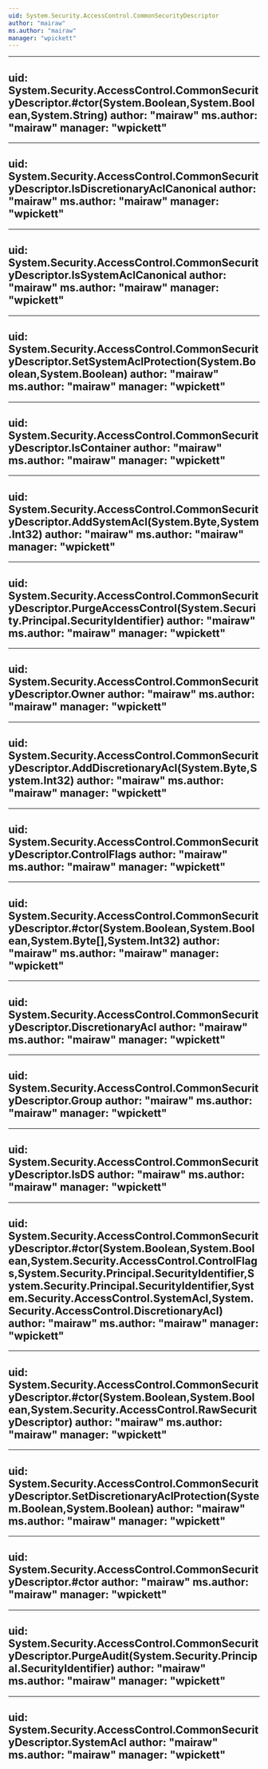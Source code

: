 ```yaml
---
uid: System.Security.AccessControl.CommonSecurityDescriptor
author: "mairaw"
ms.author: "mairaw"
manager: "wpickett"
---
```


---
uid: System.Security.AccessControl.CommonSecurityDescriptor.#ctor(System.Boolean,System.Boolean,System.String)
author: "mairaw"
ms.author: "mairaw"
manager: "wpickett"
---

---
uid: System.Security.AccessControl.CommonSecurityDescriptor.IsDiscretionaryAclCanonical
author: "mairaw"
ms.author: "mairaw"
manager: "wpickett"
---

---
uid: System.Security.AccessControl.CommonSecurityDescriptor.IsSystemAclCanonical
author: "mairaw"
ms.author: "mairaw"
manager: "wpickett"
---

---
uid: System.Security.AccessControl.CommonSecurityDescriptor.SetSystemAclProtection(System.Boolean,System.Boolean)
author: "mairaw"
ms.author: "mairaw"
manager: "wpickett"
---

---
uid: System.Security.AccessControl.CommonSecurityDescriptor.IsContainer
author: "mairaw"
ms.author: "mairaw"
manager: "wpickett"
---

---
uid: System.Security.AccessControl.CommonSecurityDescriptor.AddSystemAcl(System.Byte,System.Int32)
author: "mairaw"
ms.author: "mairaw"
manager: "wpickett"
---

---
uid: System.Security.AccessControl.CommonSecurityDescriptor.PurgeAccessControl(System.Security.Principal.SecurityIdentifier)
author: "mairaw"
ms.author: "mairaw"
manager: "wpickett"
---

---
uid: System.Security.AccessControl.CommonSecurityDescriptor.Owner
author: "mairaw"
ms.author: "mairaw"
manager: "wpickett"
---

---
uid: System.Security.AccessControl.CommonSecurityDescriptor.AddDiscretionaryAcl(System.Byte,System.Int32)
author: "mairaw"
ms.author: "mairaw"
manager: "wpickett"
---

---
uid: System.Security.AccessControl.CommonSecurityDescriptor.ControlFlags
author: "mairaw"
ms.author: "mairaw"
manager: "wpickett"
---

---
uid: System.Security.AccessControl.CommonSecurityDescriptor.#ctor(System.Boolean,System.Boolean,System.Byte[],System.Int32)
author: "mairaw"
ms.author: "mairaw"
manager: "wpickett"
---

---
uid: System.Security.AccessControl.CommonSecurityDescriptor.DiscretionaryAcl
author: "mairaw"
ms.author: "mairaw"
manager: "wpickett"
---

---
uid: System.Security.AccessControl.CommonSecurityDescriptor.Group
author: "mairaw"
ms.author: "mairaw"
manager: "wpickett"
---

---
uid: System.Security.AccessControl.CommonSecurityDescriptor.IsDS
author: "mairaw"
ms.author: "mairaw"
manager: "wpickett"
---

---
uid: System.Security.AccessControl.CommonSecurityDescriptor.#ctor(System.Boolean,System.Boolean,System.Security.AccessControl.ControlFlags,System.Security.Principal.SecurityIdentifier,System.Security.Principal.SecurityIdentifier,System.Security.AccessControl.SystemAcl,System.Security.AccessControl.DiscretionaryAcl)
author: "mairaw"
ms.author: "mairaw"
manager: "wpickett"
---

---
uid: System.Security.AccessControl.CommonSecurityDescriptor.#ctor(System.Boolean,System.Boolean,System.Security.AccessControl.RawSecurityDescriptor)
author: "mairaw"
ms.author: "mairaw"
manager: "wpickett"
---

---
uid: System.Security.AccessControl.CommonSecurityDescriptor.SetDiscretionaryAclProtection(System.Boolean,System.Boolean)
author: "mairaw"
ms.author: "mairaw"
manager: "wpickett"
---

---
uid: System.Security.AccessControl.CommonSecurityDescriptor.#ctor
author: "mairaw"
ms.author: "mairaw"
manager: "wpickett"
---

---
uid: System.Security.AccessControl.CommonSecurityDescriptor.PurgeAudit(System.Security.Principal.SecurityIdentifier)
author: "mairaw"
ms.author: "mairaw"
manager: "wpickett"
---

---
uid: System.Security.AccessControl.CommonSecurityDescriptor.SystemAcl
author: "mairaw"
ms.author: "mairaw"
manager: "wpickett"
---
